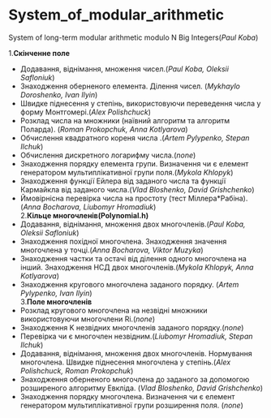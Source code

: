 # System_of_modular_arithmetic
System of long-term modular arithmetic modulo N
Big Integers(*Paul Koba*)

1.**Скінченне поле**  
  * Додавання, віднімання, множення чисел.(*Paul Koba, Oleksii Safloniuk*)  
  * Знаходження оберненого елемента. Ділення чисел. (*Mykhaylo  Doroshenko, Ivan Ilyin*)  
  * Швидке піднесення у степінь, використовуючи переведення числа у форму Монтгомері.(*Alex Polishchuck*)  
  * Розклад числа на множники (наївний алгоритм та алгоритм Поларда). (*Roman Prokopchuk, Anna Kotlyarova*)  
  * Обчислення квадратного кореня числа .(*Artem Pylypenko, Stepan Ilchuk*)  
  * Обчислення дискретного логарифму числа.(*none*)  
  * Знаходження порядку елемента групи. Визначення чи є елемент генератором мультиплікативної групи поля.(*Mykola Khlopyk*)  
  * Знаходження функції Ейлера від заданого числа  та функції Кармайкла від заданого числа.(*Vlad Bloshenko, David Grishchenko*)  
  * Ймовірнісна перевірка числа на простоту (тест Міллера*Рабіна).(*Anna Bocharova, Liubomyr Hromadiuk*)  
2.**Кільце многочленів(Polynomial.h)**
  * Додавання, віднімання, множення двох многочленів.(*Paul Koba, Oleksii Safloniuk*)  
  * Знаходження похідної многочлена. Знаходження значення многочлена у точці.(*Anna Bocharova, Viktor Muzyka*)  
  * Знаходження частки та остачі від ділення одного многочлена на інший. Знаходження НСД двох многочленів.(*Mykola Khlopyk, Anna Kotlyarova*)  
  * Знаходження кругового многочлена заданого порядку. (*Artem Pylypenko, Ivan Ilyin*)  
  3.**Поле многочленів**
  * Розклад кругового многочлена на незвідні множники використовуючи многочлени Ri.(*none*)  
  * Знаходження K незвідних многочленів заданого порядку.(*none*)  
  * Перевірка чи є многочлен незвідним.(*Liubomyr Hromadiuk, Stepan Ilchuk*)  
  * Додавання, віднімання, множення двох многочленів. Нормування многочлена. Швидке піднесення многочлена у степінь.(*Alex Polishchuck, Roman Prokopchuk*)  
  * Знаходження оберненого многочлена до заданого за допомогою розширеного алгоритму Евкліда. (*Vlad Bloshenko, David Grishchenko*)  
  * Знаходження порядку многочлена. Визначення чи є елемент генератором мультиплікативної групи розширення поля. (*none*)  